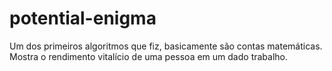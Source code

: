 # potential-enigma
Um dos primeiros algoritmos que fiz, basicamente são contas matemáticas. Mostra o rendimento vitalício de uma pessoa em um dado trabalho.
